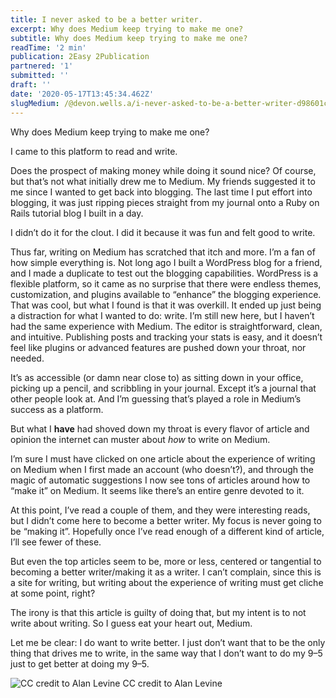 ```yaml
---
title: I never asked to be a better writer.
excerpt: Why does Medium keep trying to make me one?
subtitle: Why does Medium keep trying to make me one?
readTime: '2 min'
publication: 2Easy 2Publication
partnered: '1'
submitted: ''
draft: ''
date: '2020-05-17T13:45:34.462Z'
slugMedium: /@devon.wells.a/i-never-asked-to-be-a-better-writer-d98601c49bfa
---
```


Why does Medium keep trying to make me one?

I came to this platform to read and write.

Does the prospect of making money while doing it sound nice? Of course, but that’s not what initially drew me to Medium. My friends suggested it to me since I wanted to get back into blogging. The last time I put effort into blogging, it was just ripping pieces straight from my journal onto a Ruby on Rails tutorial blog I built in a day.

I didn’t do it for the clout. I did it because it was fun and felt good to write.

Thus far, writing on Medium has scratched that itch and more. I’m a fan of how simple everything is. Not long ago I built a WordPress blog for a friend, and I made a duplicate to test out the blogging capabilities. WordPress is a flexible platform, so it came as no surprise that there were endless themes, customization, and plugins available to “enhance” the blogging experience. That was cool, but what I found is that it was overkill. It ended up just being a distraction for what I wanted to do: write. I’m still new here, but I haven’t had the same experience with Medium. The editor is straightforward, clean, and intuitive. Publishing posts and tracking your stats is easy, and it doesn’t feel like plugins or advanced features are pushed down your throat, nor needed.

It’s as accessible (or damn near close to) as sitting down in your office, picking up a pencil, and scribbling in your journal. Except it’s a journal that other people look at. And I’m guessing that’s played a role in Medium’s success as a platform.

But what I **have** had shoved down my throat is every flavor of article and opinion the internet can muster about _how_ to write on Medium.

I’m sure I must have clicked on one article about the experience of writing on Medium when I first made an account (who doesn’t?), and through the magic of automatic suggestions I now see tons of articles around how to “make it” on Medium. It seems like there’s an entire genre devoted to it.

At this point, I’ve read a couple of them, and they were interesting reads, but I didn’t come here to become a better writer. My focus is never going to be “making it”. Hopefully once I’ve read enough of a different kind of article, I’ll see fewer of these.

But even the top articles seem to be, more or less, centered or tangential to becoming a better writer/making it as a writer. I can’t complain, since this is a site for writing, but writing about the experience of writing must get cliche at some point, right?

The irony is that this article is guilty of doing that, but my intent is to not write about writing. So I guess eat your heart out, Medium.

Let me be clear: I do want to write better. I just don’t want that to be the only thing that drives me to write, in the same way that I don’t want to do my 9–5 just to get better at doing my 9–5.

![CC credit to Alan Levine](https://cdn-images-1.medium.com/max/800/1*U9rDFPcQlENwC1-n32L0dA.jpeg)
CC credit to Alan Levine